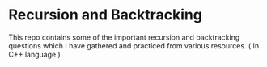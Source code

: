 # Recursion and Backtracking
This repo contains some of the important recursion and backtracking questions which I have gathered and practiced from various resources. ( In C++ language )
